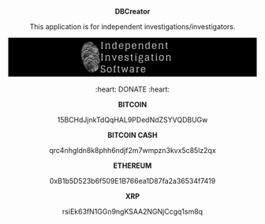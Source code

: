   <p align="center">
  <b>DBCreator</b>
  
  <p align="center">
This application is for independent investigations/investigators.

![IIS](https://github.com/Dev913/DBCreator/blob/main/Images/IIS.png)

<p align="center">
  :heart: DONATE :heart:
  
  <p align="center">
    <b>BITCOIN</b>
  
  <p align="center">
  15BCHdJjnkTdQqHAL9PDedNdZSYVQDBUGw
  
  <p align="center">  
  <b>BITCOIN CASH</b>
    <p align="center">
  qrc4nhgldn8k8phh6ndjf2m7wmpzn3kvx5c85lz2qx
    <p align="center">
    <b>ETHEREUM</b>
    <p align="center">  
  0xB1b5D523b6f509E1B766ea1D87fa2a36534f7419
  <p align="center">
  <b>XRP</b>
    <p align="center">
  rsiEk63fN1GGn9ngKSAA2NGNjCcgq1sm8q
</p>
